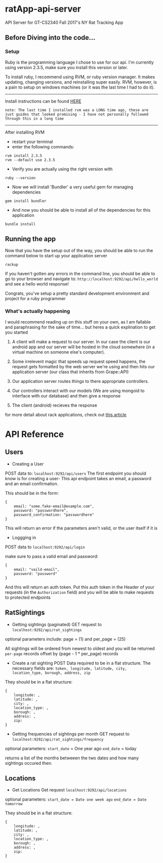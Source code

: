 # ratApp-api-server
API Server for GT-CS2340 Fall 2017's NY Rat Tracking App

## Before Diving into the code...
### Setup
Ruby is the programming language I chose to use for our api. I'm currently using version 2.3.5, make sure you install this version or later.

To install ruby, I recommend using RVM, or ruby version manager. It makes updating, changing versions, and reinstalling super easily. RVM, however, is a pain to setup on windows machines (or it was the last time I had to do it).

---------------------------------------

Install instructions can be found [HERE](https://rvm.io/rvm/install "RVM install guide")

`note: The last time I installed rvm was a LONG time ago, these are just guides that looked promising - I have not personally followed through this in a long time`


---------------------------------------
After installing RVM
- restart your terminal
- enter the following commands:

``` 
rvm install 2.3.5
rvm --default use 2.3.5 
```
- Verify you are actually using the right version with
```
ruby --version
```
- Now we will install 'Bundler' a very useful gem for managing dependencies
```
gem install bundler
```
- And now you should be able to install all of the dependencies for this application
```
bundle install
```

## Running the app
Now that you have the setup out of the way, you should be able to run the command below to start up your application server

`rackup`

If you haven't gotten any errors in the command line, you should be able to go to your browser and navigate to: `http://localhost:9292/api/hello_world` and see a hello world response!

Congrats, you've setup a pretty standard development environment and project for a ruby programmer


### What's actually happening
I would recommend reading up on this stuff on your own, as I am fallable and paraphrasing for the sake of time... but heres a quick explination to get you started

1. A client will make a request to our server. In our case the client is our android app and our server will be hosted in the cloud somewhere (in a virtual machine on someone else's computer). 

2. Some irrelevent magic that speeds up request speed happens, the request gets formatted by the web server we're using and then hits our application server (our class that inherits from Grape::API)

3.  Our application server routes things to there appropriate controllers.

4. Our controllers interact with our models (We are using mongoid to interface with our database) and then give a response

5. The client (android) recieves the response


for more detail about rack applications, check out [this article](https://www.rubyraptor.org/how-we-made-raptor-up-to-4x-faster-than-unicorn-and-up-to-2x-faster-than-puma-torquebox/)

# API Reference
## Users
- Creating a User


POST data to: `localhost:9292/api/users`
The first endpoint you should know is for creating a user- This api endpoint takes an email, a password and an email confirmation.

This should be in the form:
```
{
	email: "some.fake-email@example.com",
	password: "passwordhere",
	password_confirmation: "passwordhere"
}

```
This will return an error if the parameters aren't valid, or the user itself if it is


- Loggging in

POST data to `localhost:9292/api/login`

make sure to pass a valid email and password:
```
{
	email: "vaild-email",
	password: "password"
}
```

And this will return an auth token. Put this auth token in the Header of your requests (in the `Authorization` field) and you will be able to make requests to protected endpoints

## RatSightings
- Getting sightings (paginated)
GET request to `localhost:9292/api/rat_sightings`

optional parameters include: page = (1) and per_page = (25)

All sightings will be ordered from newest to oldest and you will be returned `per-page` records
offset by (page - 1 * per_page) records

- Create a rat sighting
POST 
Data required to be in a flat structure. The necessary fields are:
`token, longitude, latitude, city, location_type, borough, address, zip`

They should be in  a flat structure:
```
{
	longitude: ,
	latitude: ,
	city: , 
	location_type: ,
	borough: ,
	address: , 
	zip: 
}
```

- Getting frequencies of sightings per month
GET request to `localhost:9292/api/rat_sightings/frequency`

optional parameters:
		`start_date` = One year ago
		`end_date` = today

returns a list of the months betweeen the two dates and how many sightings occured then.

## Locations
- Get Locations
Get request `localhost:9292/api/locations`

optional parameters: 
		`start_date = Date one week ago`
		`end_date = Date tomorrow`

They should be in  a flat structure:
```
{
	longitude: ,
	latitude: ,
	city: , 
	location_type: ,
	borough: ,
	address: , 
	zip: 
}
```
